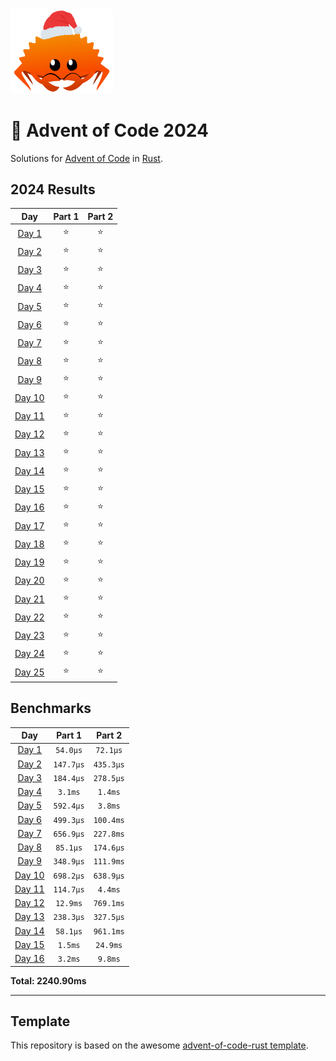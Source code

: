 <img src="./.assets/christmas_ferris.png" width="164">

# 🎄 Advent of Code 2024

Solutions for [Advent of Code](https://adventofcode.com/) in [Rust](https://www.rust-lang.org/).

<!--- advent_readme_stars table --->
## 2024 Results

| Day | Part 1 | Part 2 |
| :---: | :---: | :---: |
| [Day 1](https://adventofcode.com/2024/day/1) | ⭐ | ⭐ |
| [Day 2](https://adventofcode.com/2024/day/2) | ⭐ | ⭐ |
| [Day 3](https://adventofcode.com/2024/day/3) | ⭐ | ⭐ |
| [Day 4](https://adventofcode.com/2024/day/4) | ⭐ | ⭐ |
| [Day 5](https://adventofcode.com/2024/day/5) | ⭐ | ⭐ |
| [Day 6](https://adventofcode.com/2024/day/6) | ⭐ | ⭐ |
| [Day 7](https://adventofcode.com/2024/day/7) | ⭐ | ⭐ |
| [Day 8](https://adventofcode.com/2024/day/8) | ⭐ | ⭐ |
| [Day 9](https://adventofcode.com/2024/day/9) | ⭐ | ⭐ |
| [Day 10](https://adventofcode.com/2024/day/10) | ⭐ | ⭐ |
| [Day 11](https://adventofcode.com/2024/day/11) | ⭐ | ⭐ |
| [Day 12](https://adventofcode.com/2024/day/12) | ⭐ | ⭐ |
| [Day 13](https://adventofcode.com/2024/day/13) | ⭐ | ⭐ |
| [Day 14](https://adventofcode.com/2024/day/14) | ⭐ | ⭐ |
| [Day 15](https://adventofcode.com/2024/day/15) | ⭐ | ⭐ |
| [Day 16](https://adventofcode.com/2024/day/16) | ⭐ | ⭐ |
| [Day 17](https://adventofcode.com/2024/day/17) | ⭐ | ⭐ |
| [Day 18](https://adventofcode.com/2024/day/18) | ⭐ | ⭐ |
| [Day 19](https://adventofcode.com/2024/day/19) | ⭐ | ⭐ |
| [Day 20](https://adventofcode.com/2024/day/20) | ⭐ | ⭐ |
| [Day 21](https://adventofcode.com/2024/day/21) | ⭐ | ⭐ |
| [Day 22](https://adventofcode.com/2024/day/22) | ⭐ | ⭐ |
| [Day 23](https://adventofcode.com/2024/day/23) | ⭐ | ⭐ |
| [Day 24](https://adventofcode.com/2024/day/24) | ⭐ | ⭐ |
| [Day 25](https://adventofcode.com/2024/day/25) | ⭐ | ⭐ |
<!--- advent_readme_stars table --->

<!--- benchmarking table --->
## Benchmarks

| Day | Part 1 | Part 2 |
| :---: | :---: | :---:  |
| [Day 1](./src/bin/01.rs) | `54.0µs` | `72.1µs` |
| [Day 2](./src/bin/02.rs) | `147.7µs` | `435.3µs` |
| [Day 3](./src/bin/03.rs) | `184.4µs` | `278.5µs` |
| [Day 4](./src/bin/04.rs) | `3.1ms` | `1.4ms` |
| [Day 5](./src/bin/05.rs) | `592.4µs` | `3.8ms` |
| [Day 6](./src/bin/06.rs) | `499.3µs` | `100.4ms` |
| [Day 7](./src/bin/07.rs) | `656.9µs` | `227.8ms` |
| [Day 8](./src/bin/08.rs) | `85.1µs` | `174.6µs` |
| [Day 9](./src/bin/09.rs) | `348.9µs` | `111.9ms` |
| [Day 10](./src/bin/10.rs) | `698.2µs` | `638.9µs` |
| [Day 11](./src/bin/11.rs) | `114.7µs` | `4.4ms` |
| [Day 12](./src/bin/12.rs) | `12.9ms` | `769.1ms` |
| [Day 13](./src/bin/13.rs) | `238.3µs` | `327.5µs` |
| [Day 14](./src/bin/14.rs) | `58.1µs` | `961.1ms` |
| [Day 15](./src/bin/15.rs) | `1.5ms` | `24.9ms` |
| [Day 16](./src/bin/16.rs) | `3.2ms` | `9.8ms` |

**Total: 2240.90ms**
<!--- benchmarking table --->

---

## Template 

This repository is based on the awesome [advent-of-code-rust template](https://github.com/fspoettel/advent-of-code-rust).

